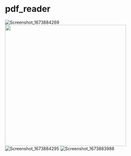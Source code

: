 # pdf_reader

![Screenshot_1673884269](https://user-images.githubusercontent.com/79628694/212727779-a9473f97-089c-40d4-8183-90a7d79776f7.png )
<img src="[https://github.com/favicon.ico](https://user-images.githubusercontent.com/79628694/212727779-a9473f97-089c-40d4-8183-90a7d79776f7.png)" height="400">
![Screenshot_1673884295](https://user-images.githubusercontent.com/79628694/212727787-365b7cb9-a10d-42e9-8eb9-06927a1ce56f.png)
![Screenshot_1673883988](https://user-images.githubusercontent.com/79628694/212727790-9b186a09-a698-48ec-9133-9361da15bafc.png)

